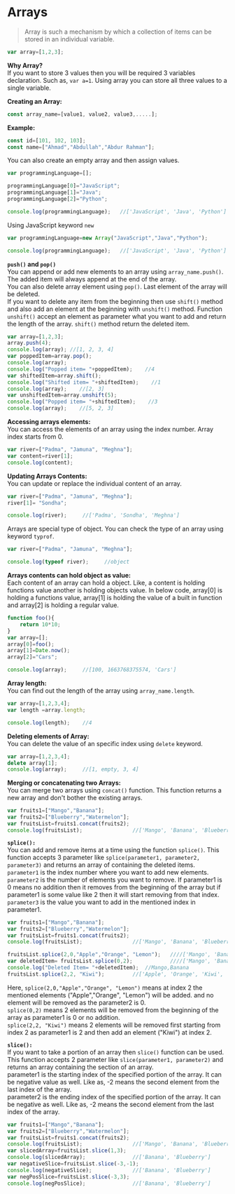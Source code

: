# Arrays
>Array is such a mechanism by which a collection of items can be stored in an individual variable.

```js
var array=[1,2,3];
```
**Why Array?**  
If you want to store 3 values then you will be required 3 variables declaration. Such as, `var a=1`. Using array you can store all three values to a single variable.  

**Creating an Array:**  
```js
const array_name=[value1, value2, value3,.....];
```
**Example:**
```js
const id=[101, 102, 103];
const name=["Ahmad","Abdullah","Abdur Rahman"];
```
You can also create an empty array and then assign values.
```js
var programmingLanguage=[];

programmingLanguage[0]="JavaScript";
programmingLanguage[1]="Java";
programmingLanguage[2]="Python";

console.log(programmingLanguage);   //['JavaScript', 'Java', 'Python']
```
Using JavaScript keyword `new`
```js
var programmingLanguage=new Array("JavaScript","Java","Python");

console.log(programmingLanguage);   //['JavaScript', 'Java', 'Python']
```

**`push()` and `pop()`**  
You can append or add new elements to an array using `array_name.push()`. The added item will always append at the end of the array.  
You can also delete array element using `pop()`. Last element of the array will be deleted.  
If you want to delete any item from the beginning then use `shift()` method and also add an element at the beginning with `unshift()` method. Function `unshift()` accept an element as parameter what you want to add and return the length of the array. `shift()` method return the deleted item.
```js
var array=[1,2,3];
array.push(4);
console.log(array); //[1, 2, 3, 4]
var poppedItem=array.pop();
console.log(array);
console.log("Popped item= "+poppedItem);    //4
var shiftedItem=array.shift();
console.log("Shifted item= "+shiftedItem);    //1
console.log(array);    //[2, 3]
var unshiftedItem=array.unshift(5);
console.log("Popped item= "+shiftedItem);    //3
console.log(array);    //[5, 2, 3]
```

**Accessing arrays elements:**  
You can access the elements of an array using the index number. Array index starts from 0.
```js
var river=["Padma", "Jamuna", "Meghna"];
var content=river[1];
console.log(content);
```
**Updating Arrays Contents:**  
You can update or replace the individual content of an array.
```js
var river=["Padma", "Jamuna", "Meghna"];
river[1]= "Sondha";

console.log(river);     //['Padma', 'Sondha', 'Meghna']
```
Arrays are special type of object. You can check the type of an array using keyword `typrof`.
```js
var river=["Padma", "Jamuna", "Meghna"];

console.log(typeof river);     //object
```
**Arrays contents can hold object as value:**  
Each content of an array can hold a object. Like, a content is holding functions value another is holding objects value. In below code, array[0] is holding a functions value, array[1] is holding the value of a built in function and array[2] is holding a regular value.

```js
function foo(){
    return 10*10;
}
var array=[];
array[0]=foo();
array[1]=Date.now();
array[2]="Cars";

console.log(array);     //[100, 1663768375574, 'Cars']
```
**Array length:**  
You can find out the length of the array using `array_name.length`.
```js
var array=[1,2,3,4];
var length =array.length;

console.log(length);    //4
```
**Deleting elements of Array:**  
You can delete the value of an specific index using `delete` keyword.
```js
var array=[1,2,3,4];
delete array[1];
console.log(array);     //[1, empty, 3, 4]
```
**Merging or concatenating two Arrays:**   
You can merge two arrays using `concat()` function. This function returns a new array and don't bother the existing arrays.
```js
var fruits1=["Mango","Banana"];
var fruits2=["Blueberry","Watermelon"];
var fruitsList=fruits1.concat(fruits2);
console.log(fruitsList);                //['Mango', 'Banana', 'Blueberry', 'Watermelon']
```
**`splice():`**  
You can add and remove items at a time using the function `splice()`. This function accepts 3 parameter like `splice(parameter1, parameter2, parameter3)` and returns an array of containing the deleted items.  
`parameter1` is the index number where you want to add new elements.  
`parameter2` is the number of elements you want to remove. If parameter1 is 0 means no addition then it removes from the beginning of the array but if parameter1 is some value like 2 then it will start removing from that index.  
`parameter3` is the value you want to add in the mentioned index in parameter1.
```js
var fruits1=["Mango","Banana"];
var fruits2=["Blueberry","Watermelon"];
var fruitsList=fruits1.concat(fruits2);
console.log(fruitsList);                //['Mango', 'Banana', 'Blueberry', 'Watermelon']

fruitsList.splice(2,0,"Apple","Orange", "Lemon");   ////['Mango', 'Banana', 'Apple', 'Orange', 'Lemon', 'Blueberry', 'Watermelon']
var deletedItem= fruitsList.splice(0,2);            ////['Mango', 'Banana', 'Apple', 'Orange', 'Lemon', 'Blueberry', 'Watermelon']
console.log("Deleted Item= "+deletedItem);  //Mango,Banana
fruitsList.splice(2,2, "Kiwi");         //['Apple', 'Orange', 'Kiwi', 'Watermelon']
```
Here,  `splice(2,0,"Apple","Orange", "Lemon")` means at index 2 the mentioned elements ("Apple","Orange", "Lemon") will be added. and no element will be removed as the parameter2 is 0.  
`splice(0,2)` means 2 elements will be removed from the beginning of the array as parameter1 is 0 or no addition.  
`splice(2,2, "Kiwi")` means 2 elements will be removed first starting from index 2 as parameter1 is 2 and then add an element ("Kiwi") at index 2.

**`slice():`**  
If you want to take a portion of an array then `slice()` function can be used. This function accepts 2 parameter like `slice(parameter1, parameter2)` and returns an array containing the section of an array.  
parameter1 is the starting index of the specified portion of the array. It can be negative value as well. Like as, -2 means the second element from the last index of the array.  
parameter2 is the ending index of the specified portion of the array. It can be negative as well. Like as, -2 means the second element from the last index of the array.

```js
var fruits1=["Mango","Banana"];
var fruits2=["Blueberry","Watermelon"];
var fruitsList=fruits1.concat(fruits2);
console.log(fruitsList);                //['Mango', 'Banana', 'Blueberry', 'Watermelon']
var slicedArray=fruitsList.slice(1,3);
console.log(slicedArray);               //['Banana', 'Blueberry']
var negativeSlice=fruitsList.slice(-3,-1);
console.log(negativeSlice);             //['Banana', 'Blueberry']
var negPosSlice=fruitsList.slice(-3,3);
console.log(negPosSlice);               //['Banana', 'Blueberry']
```
